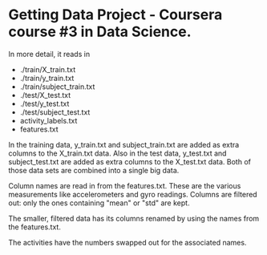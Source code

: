# Getting Data Project - Coursera course #3 in Data Science.

In more detail, it reads in 
* ./train/X_train.txt
* ./train/y_train.txt
* ./train/subject_train.txt
* ./test/X_test.txt
* ./test/y_test.txt
* ./test/subject_test.txt
* activity_labels.txt
* features.txt

In the training data, y_train.txt and subject_train.txt are added as extra columns to the X_train.txt data.
Also in the test data, y_test.txt and subject_test.txt are added as extra columns to the X_test.txt data.
Both of those data sets are combined into a single big data.

Column names are read in from the features.txt.  These are the various measurements like accelerometers and gyro readings.
Columns are filtered out:  only the ones containing "mean" or "std" are kept.

The smaller, filtered data has its columns renamed by using the names from the features.txt.

The activities have the numbers swapped out for the associated names.